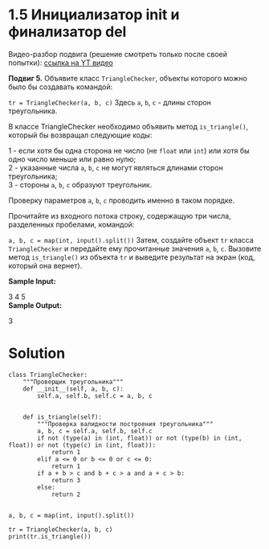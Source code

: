 # 1.5 Инициализатор __init__ и финализатор __del__

Видео-разбор подвига (решение смотреть только после
своей попытки): [ссылка на YT видео](https://youtu.be/Vr4c1LgE91o)

**Подвиг 5.** Объявите класс `TriangleChecker`, объекты которого
можно было бы создавать командой:

`tr = TriangleChecker(a, b, c)`
Здесь `a`, `b`, `c` - длины сторон треугольника.

В классе TriangleChecker необходимо объявить метод
`is_triangle()`, который бы возвращал следующие коды:

1 - если хотя бы одна сторона не число (не `float` или `int`)
или хотя бы одно число меньше или равно нулю;\
2 - указанные числа `a`, `b`, `c` не могут являться длинами
сторон треугольника;\
3 - стороны `a`, `b`, `c` образуют треугольник.

Проверку параметров `a`, `b`, `c` проводить именно в таком порядке.

Прочитайте из входного потока строку, содержащую три
числа, разделенных пробелами, командой:

`a, b, c = map(int, input().split())`
Затем, создайте объект `tr` класса `TriangleChecker` и 
передайте ему прочитанные значения `a`, `b`, `c`. Вызовите 
метод `is_triangle()` из объекта `tr` и выведите результат
на экран (код, который она вернет).

**Sample Input:**

3 4 5\
**Sample Output:**

3

# Solution

```
class TriangleChecker:
    """Проверщик треугольника"""
    def __init__(self, a, b, c):
        self.a, self.b, self.c = a, b, c


    def is_triangle(self):
        """Проверка валидности построения треугольника"""
        a, b, c = self.a, self.b, self.c
        if not (type(a) in (int, float)) or not (type(b) in (int, float)) or not (type(c) in (int, float)):
            return 1
        elif a <= 0 or b <= 0 or c <= 0:
            return 1
        if a + b > c and b + c > a and a + c > b:
            return 3
        else:
            return 2


a, b, c = map(int, input().split())

tr = TriangleChecker(a, b, c)
print(tr.is_triangle())
```
